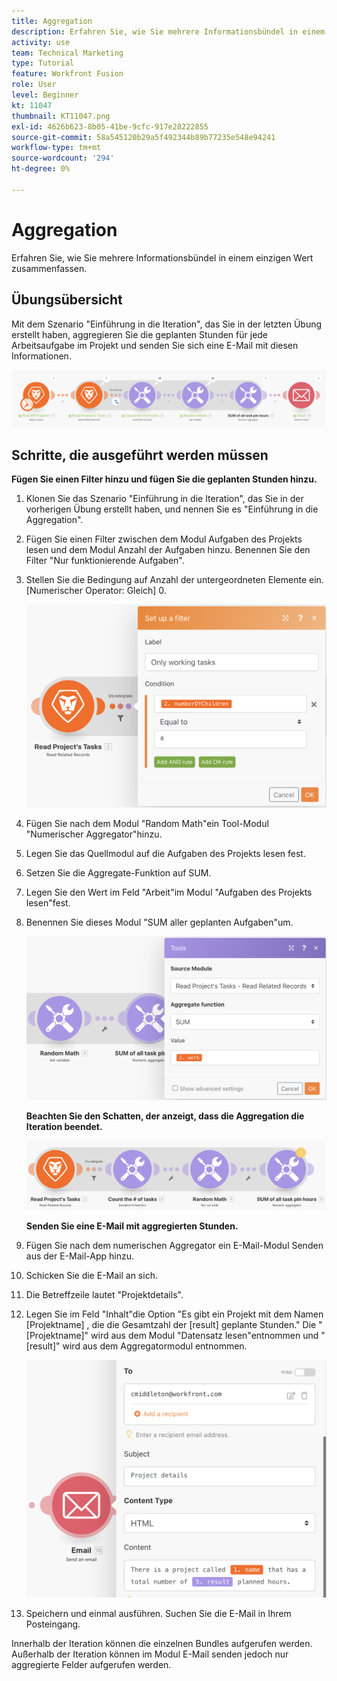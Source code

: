```yaml
---
title: Aggregation
description: Erfahren Sie, wie Sie mehrere Informationsbündel in einem einzigen Wert zusammenfassen.
activity: use
team: Technical Marketing
type: Tutorial
feature: Workfront Fusion
role: User
level: Beginner
kt: 11047
thumbnail: KT11047.png
exl-id: 4626b623-8b05-41be-9cfc-917e28222855
source-git-commit: 58a545120b29a5f492344b89b77235e548e94241
workflow-type: tm+mt
source-wordcount: '294'
ht-degree: 0%

---
```


# Aggregation

Erfahren Sie, wie Sie mehrere Informationsbündel in einem einzigen Wert zusammenfassen.

## Übungsübersicht

Mit dem Szenario &quot;Einführung in die Iteration&quot;, das Sie in der letzten Übung erstellt haben, aggregieren Sie die geplanten Stunden für jede Arbeitsaufgabe im Projekt und senden Sie sich eine E-Mail mit diesen Informationen.

![Aggregationsbild 1](../12-exercises/assets/aggregation-walkthrough-1.png)

## Schritte, die ausgeführt werden müssen

**Fügen Sie einen Filter hinzu und fügen Sie die geplanten Stunden hinzu.**

1. Klonen Sie das Szenario &quot;Einführung in die Iteration&quot;, das Sie in der vorherigen Übung erstellt haben, und nennen Sie es &quot;Einführung in die Aggregation&quot;.
1. Fügen Sie einen Filter zwischen dem Modul Aufgaben des Projekts lesen und dem Modul Anzahl der Aufgaben hinzu. Benennen Sie den Filter &quot;Nur funktionierende Aufgaben&quot;.
1. Stellen Sie die Bedingung auf Anzahl der untergeordneten Elemente ein. [Numerischer Operator: Gleich] 0.

   ![Aggregationsbild 2](../12-exercises/assets/aggregation-walkthrough-2.png)

1. Fügen Sie nach dem Modul &quot;Random Math&quot;ein Tool-Modul &quot;Numerischer Aggregator&quot;hinzu.
1. Legen Sie das Quellmodul auf die Aufgaben des Projekts lesen fest.
1. Setzen Sie die Aggregate-Funktion auf SUM.
1. Legen Sie den Wert im Feld &quot;Arbeit&quot;im Modul &quot;Aufgaben des Projekts lesen&quot;fest.
1. Benennen Sie dieses Modul &quot;SUM aller geplanten Aufgaben&quot;um.

   ![Aggregationsbild 3](../12-exercises/assets/aggregation-walkthrough-3.png)

   **Beachten Sie den Schatten, der anzeigt, dass die Aggregation die Iteration beendet.**

   ![Aggregationsbild 4](../12-exercises/assets/aggregation-walkthrough-4.png)

   **Senden Sie eine E-Mail mit aggregierten Stunden.**

1. Fügen Sie nach dem numerischen Aggregator ein E-Mail-Modul Senden aus der E-Mail-App hinzu.
1. Schicken Sie die E-Mail an sich.
1. Die Betreffzeile lautet &quot;Projektdetails&quot;.
1. Legen Sie im Feld &quot;Inhalt&quot;die Option &quot;Es gibt ein Projekt mit dem Namen [Projektname] , die die Gesamtzahl der [result] geplante Stunden.&quot; Die &quot;[Projektname]&quot; wird aus dem Modul &quot;Datensatz lesen&quot;entnommen und &quot;[result]&quot; wird aus dem Aggregatormodul entnommen.

   ![Aggregationsbild 5](../12-exercises/assets/aggregation-walkthrough-5.png)

1. Speichern und einmal ausführen. Suchen Sie die E-Mail in Ihrem Posteingang.

Innerhalb der Iteration können die einzelnen Bundles aufgerufen werden. Außerhalb der Iteration können im Modul E-Mail senden jedoch nur aggregierte Felder aufgerufen werden.
